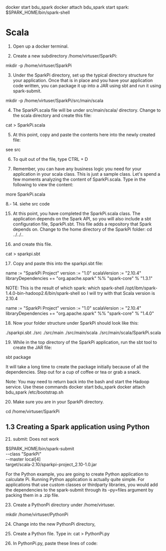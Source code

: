 docker start  bdu_spark 
docker attach bdu_spark
start spark:
$SPARK_HOME/bin/spark-shell


# Scala


1. Open up a docker terminal.

2. Create a new subdirectory /home/virtuser/SparkPi:

mkdir -p /home/virtuser/SparkPi

3. Under the SparkPi directory, set up the typical directory structure for your application. Once that is in place and you have your application code written, you can package it up into a JAR using sbt and run it using spark-submit. 

mkdir -p /home/virtuser/SparkPi/src/main/scala



4. The SparkPi.scala file will be under src/main/scala/ directory.
Change to the scala directory and create this file:

cat > SparkPi.scala

5. At this point, copy and paste the contents here into the newly created file:

see src


6. To quit out of the file, type CTRL + D

7. Remember, you can have any business logic you need for your application in your scala class.
This is just a sample class. Let's spend a few moments analyzing the content of SparkPi.scala.
Type in the following to view the content:

more SparkPi.scala


8.- 14.  siehe  src code


15. At this point, you have completed the SparkPi.scala class. The application depends on the Spark
API, so you will also include a sbt configuration file, SparkPi.sbt. This file adds a repository that
Spark depends on. Change to the home directory of the SparkPi folder:
cd ../../..

16. and create this file.

cat > sparkpi.sbt

17. Copy and paste this into the sparkpi.sbt file:

name := "SparkPi Project"
version := "1.0"
scalaVersion := "2.10.4"
libraryDependencies += "org.apache.spark" %% "spark-core" % "1.3.1"


NOTE: This is the result of which spark: 
which  spark-shell                                                                                                                                       /opt/ibm/spark-1.4.0-bin-hadoop2.6/bin/spark-shell
so I will try with  that
Scala version is   2.10.4 

name := "SparkPi Project"
version := "1.0"
scalaVersion := "2.10.4"
libraryDependencies += "org.apache.spark" %% "spark-core" % "1.4.0"





18. Now your folder structure under SparkPi should look like this:

./sparkpi.sbt
./src
./src/main
./src/main/scala
./src/main/scala/SparkPi.scala

19. While in the top directory of the SparkPi application, run the sbt tool to create the JAR file:



sbt package

It will take a long time to create the package initially because of all the dependencies. Step out for a cup of coffee or tea or grab a snack.

Note: You may need to return back into the bash and start the Hadoop service. Use these
commands
docker start bdu_spark
docker attach bdu_spark
/etc/bootstrap.sh

20. Make sure you are in your SparkPi directory. 

cd /home/virtuser/SparkPi


## 1.3 Creating a Spark application using Python



21. submit: Does not work

$SPARK_HOME/bin/spark-submit \
--class "SparkPi" \
--master local[4] \
target/scala-2.10/sparkpi-project_2.10-1.0.jar



For the Python example, you are going to create Python application to calculate Pi. Running
Python application is actually quite simple. For applications that use custom classes or thirdparty
libraries, you would add the dependencies to the spark-submit through its –py=files
argument by packing them in a .zip file.

23. Create a PythonPi directory under /home/virtuser.

mkdir /home/virtuser/PythonPi

24. Change into the new PythonPi directory,

25. Create a Python file. Type in:
cat > PythonPi.py

26. In PythonPi.py, paste these lines of code:


